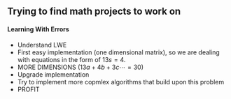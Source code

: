 ## Trying to find math projects to work on

#### Learning With Errors
- Understand LWE
- First easy implementation (one dimensional matrix), so we are dealing with
  equations in the form of $13s = 4$.
- MORE DIMENSIONS ($13a + 4b + 3c \cdots = 30$)
- Upgrade implementation
- Try to implement more copmlex algorithms that build upon this problem
- PROFIT

